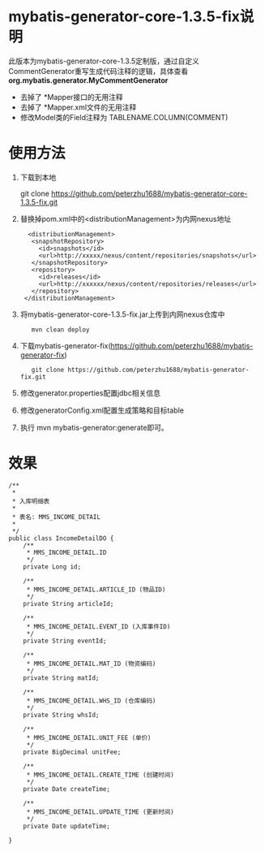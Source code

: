 # mybatis-generator-core-1.3.5-fix说明

此版本为mybatis-generator-core-1.3.5定制版，通过自定义CommentGenerator重写生成代码注释的逻辑，具体查看 **org.mybatis.generator.MyCommentGenerator**

- 去掉了 \*Mapper接口的无用注释
- 去掉了 \*Mapper.xml文件的无用注释
- 修改Model类的Field注释为 TABLENAME.COLUMN(COMMENT)




# 使用方法

1. 下载到本地
    
    git clone https://github.com/peterzhu1688/mybatis-generator-core-1.3.5-fix.git

2. 替换掉pom.xml中的\<distributionManagement\>为内网nexus地址
     
         <distributionManagement>
          <snapshotRepository>
            <id>snapshots</id>
            <url>http://xxxxx/nexus/content/repositories/snapshots</url>
          </snapshotRepository>
          <repository>
            <id>releases</id>
            <url>http://xxxxxx/nexus/content/repositories/releases</url>
          </repository>
        </distributionManagement>
  
2. 将mybatis-generator-core-1.3.5-fix.jar上传到内网nexus仓库中

          mvn clean deploy


3. 下载mybatis-generator-fix(https://github.com/peterzhu1688/mybatis-generator-fix)

          git clone https://github.com/peterzhu1688/mybatis-generator-fix.git


4. 修改generator.properties配置jdbc相关信息
  
5. 修改generatorConfig.xml配置生成策略和目标table
  
6. 执行 mvn mybatis-generator:generate即可。


# 效果

    /**
     *
     * 入库明细表
     *
     * 表名: MMS_INCOME_DETAIL
     *
     */
    public class IncomeDetailDO {
        /**
         * MMS_INCOME_DETAIL.ID
         */
        private Long id;

        /**
         * MMS_INCOME_DETAIL.ARTICLE_ID (物品ID)
         */
        private String articleId;

        /**
         * MMS_INCOME_DETAIL.EVENT_ID (入库事件ID)
         */
        private String eventId;

        /**
         * MMS_INCOME_DETAIL.MAT_ID (物资编码)
         */
        private String matId;

        /**
         * MMS_INCOME_DETAIL.WHS_ID (仓库编码)
         */
        private String whsId;

        /**
         * MMS_INCOME_DETAIL.UNIT_FEE (单价)
         */
        private BigDecimal unitFee;

        /**
         * MMS_INCOME_DETAIL.CREATE_TIME (创建时间)
         */
        private Date createTime;

        /**
         * MMS_INCOME_DETAIL.UPDATE_TIME (更新时间)
         */
        private Date updateTime;

    }


